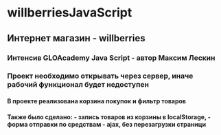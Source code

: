 # willberriesJavaScript
<h2>Интернет магазин - willberries</h2>
<h3>Интенсив GLOAcademy Java Script - автор Максим Лескин </h3>
<h3>Проект необходимо открывать через сервер, иначе рабочий функционал будет недоступен</h3>
<h4>В проекте реализована корзина покупок и фильтр товаров</h4>
<h4>Также было сделано: 
- запись товаров из корзины в localStorage, 
- форма отправки по средствам - ajax, без перезагрузки страници
</h4>
